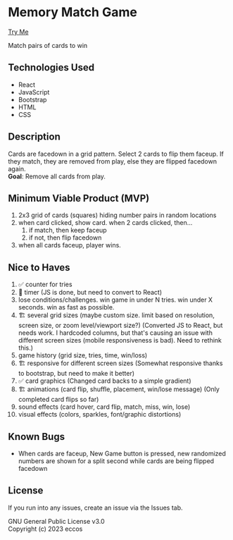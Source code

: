 # Memory Match Game

[Try Me](https://eccos.github.io/memory-match-react/)

Match pairs of cards to win

## Technologies Used
* React
* JavaScript
* Bootstrap
* HTML
* CSS

## Description
Cards are facedown in a grid pattern. Select 2 cards to flip them faceup. If they match, they are removed from play, else they are flipped facedown again.  
**Goal**: Remove all cards from play.

## Minimum Viable Product (MVP)
1. 2x3 grid of cards (squares) hiding number pairs in random locations
1. when card clicked, show card. when 2 cards clicked, then...
    1. if match, then keep faceup
    1. if not, then flip facedown
1. when all cards faceup, player wins.

## Nice to Haves
1. ✅ counter for tries
1. 🌌 timer
(JS is done, but need to convert to React)
1. lose conditions/challenges. win game in under N tries. win under X seconds. win as fast as possible.
1. 🏗 several grid sizes (maybe custom size. limit based on resolution, screen size, or zoom level/viewport size?)
(Converted JS to React, but needs work. I hardcoded columns, but that's causing an issue with different screen sizes (mobile responsiveness is bad). Need to rethink this.)
1. game history (grid size, tries, time, win/loss)
1. 🏗 responsive for different screen sizes
(Somewhat responsive thanks to bootstrap, but need to make it better) 
1. ✅ card graphics
(Changed card backs to a simple gradient)
1. 🏗 animations (card flip, shuffle, placement, win/lose message)
(Only completed card flips so far)
1. sound effects (card hover, card flip, match, miss, win, lose)
1. visual effects (colors, sparkles, font/graphic distortions)

## Known Bugs
* When cards are faceup, New Game button is pressed, new randomized numbers are shown for a split second while cards are being flipped facedown

## License
If you run into any issues, create an issue via the Issues tab.  

GNU General Public License v3.0  
Copyright (c) 2023 eccos